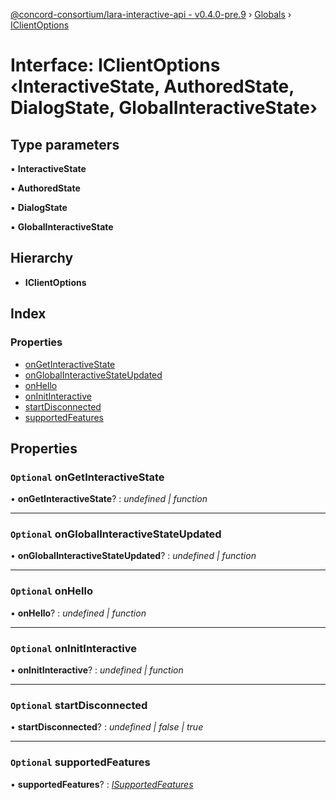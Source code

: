 [@concord-consortium/lara-interactive-api - v0.4.0-pre.9](../README.md) › [Globals](../globals.md) › [IClientOptions](iclientoptions.md)

# Interface: IClientOptions ‹**InteractiveState, AuthoredState, DialogState, GlobalInteractiveState**›

## Type parameters

▪ **InteractiveState**

▪ **AuthoredState**

▪ **DialogState**

▪ **GlobalInteractiveState**

## Hierarchy

* **IClientOptions**

## Index

### Properties

* [onGetInteractiveState](iclientoptions.md#optional-ongetinteractivestate)
* [onGlobalInteractiveStateUpdated](iclientoptions.md#optional-onglobalinteractivestateupdated)
* [onHello](iclientoptions.md#optional-onhello)
* [onInitInteractive](iclientoptions.md#optional-oninitinteractive)
* [startDisconnected](iclientoptions.md#optional-startdisconnected)
* [supportedFeatures](iclientoptions.md#optional-supportedfeatures)

## Properties

### `Optional` onGetInteractiveState

• **onGetInteractiveState**? : *undefined | function*

___

### `Optional` onGlobalInteractiveStateUpdated

• **onGlobalInteractiveStateUpdated**? : *undefined | function*

___

### `Optional` onHello

• **onHello**? : *undefined | function*

___

### `Optional` onInitInteractive

• **onInitInteractive**? : *undefined | function*

___

### `Optional` startDisconnected

• **startDisconnected**? : *undefined | false | true*

___

### `Optional` supportedFeatures

• **supportedFeatures**? : *[ISupportedFeatures](isupportedfeatures.md)*
